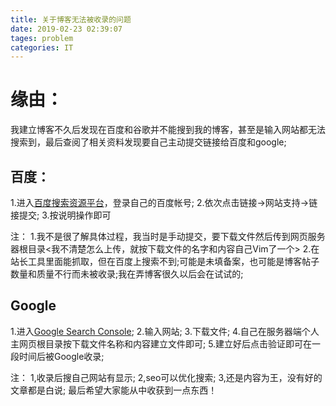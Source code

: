 ```yaml
---
title: 关于博客无法被收录的问题
date: 2019-02-23 02:39:07
tages: problem
categories: IT
---
```


# 缘由：
我建立博客不久后发现在百度和谷歌并不能搜到我的博客，甚至是输入网站都无法搜索到，最后查阅了相关资料发现要自己主动提交链接给百度和google;

## 百度：

1.进入[百度搜索资源平台](https://ziyuan.baidu.com/)，登录自己的百度帐号;
2.依次点击链接->网站支持->链接提交;
3.按说明操作即可

<!--more-->
注：
1.我不是很了解具体过程，我当时是手动提交，要下载文件然后传到网页服务器根目录<我不清楚怎么上传，就按下载文件的名字和内容自己Vim了一个>
2.在站长工具里面能抓取，但在百度上搜索不到;可能是未填备案，也可能是博客帖子数量和质量不行而未被收录;我在弄博客很久以后会在试试的;

## Google
1.进入[Google Search Console](https://search.google.com/search-console/welcome);
2.输入网站;
3.下载文件;
4.自己在服务器端个人主网页根目录按下载文件名称和内容建立文件即可;
5.建立好后点击验证即可在一段时间后被Google收录;

注：
1,收录后搜自己网站有显示;
2,seo可以优化搜索;
3,还是内容为王，没有好的文章都是白说;
最后希望大家能从中收获到一点东西！
